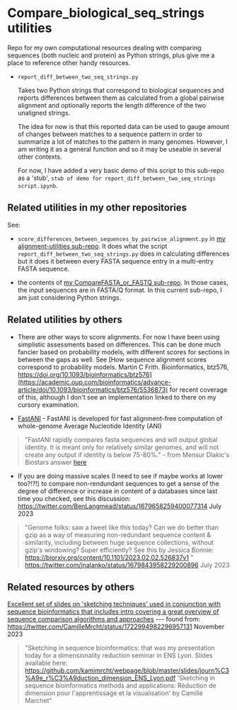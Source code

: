 Compare_biological_seq_strings utilities
===============================

Repo for my own computational resources dealing with comparing sequences (both nucleic and protein) as Python strings, plus give me a place to reference other handy resources.

- `report_diff_between_two_seq_strings.py`

  Takes two Python strings that correspond to biological sequences and reports differences between them as calculated from a global pairwise alignment and optionally reports the length difference of the two unaligned strings. 
  
  The idea for now is that this reported data can be used to gauge amount of changes between matches to a sequence pattern in order to summarize a lot of matches to the pattern in many genomes. However, I am writing it as a general function and so it may be useable in several other contexts.
  
  For now, I have added a very basic demo of this script to this sub-repo as a 'stub', `stub of demo for report_diff_between_two_seq_strings script.ipynb`.



Related utilities in my other repositories
------------------------------------------

See:  

- `score_differences_between_sequences_by_pairwise_alignment.py` in [my alignment-utilities sub-repo](https://github.com/fomightez/sequencework/tree/master/alignment-utilities).
It does what the script `report_diff_between_two_seq_strings.py` does in calculating differences but it does it between every FASTA sequence entry in a multi-entry FASTA sequence.

- the contents of [my CompareFASTA_or_FASTQ sub-repo](https://github.com/fomightez/sequencework/tree/master/CompareFASTA_or_FASTQ). In those cases, the input sequences are in FASTA/Q format. In this current sub-repo, I am just considering Python strings.


Related utilities by others
---------------------------

- There are other ways to score alignments. For now I have been using simplistic assessments based on differences. This can be done much fancier based on probability models, with different scores for sections in between the gaps as well. See [How sequence alignment scores correspond to probability models. Martin C Frith. Bioinformatics, btz576, https://doi.org/10.1093/bioinformatics/btz576](https://academic.oup.com/bioinformatics/advance-article/doi/10.1093/bioinformatics/btz576/5536873) for recent coverage of this, although I don't see an implementation linked to there on my cursory examination.

- [FastANI](https://github.com/ParBLiSS/FastANI) - FastANI is developed for fast alignment-free computation of whole-genome Average Nucleotide Identity (ANI)  
>"FastANI rapidly compares fasta sequences and will output global identity. It is meant only for relatively similar genomes, and will not create any output if identity is below 75-80%." - from Mensur Dlakic's Biostars answer [here](https://www.biostars.org/p/9509271/#9509767)


- If you are doing massive scales (I need to see if maybe works at lower too?!?!) to compare non-rendundant sequences to get a sense of the degree of difference or increase in content of a databases since last time you checked, see this discussion:  
https://twitter.com/BenLangmead/status/1679658259400077314    July 2023
>"Genome folks: saw a tweet like this today? Can we do better than gzip as a way of measuring non-redundant sequence content & similarity, including between huge sequence collections, without gzip's windowing?  Super efficiently? See this by Jessica Bonnie: https://biorxiv.org/content/10.1101/2023.02.02.526837v1 "  
https://twitter.com/jnalanko/status/1679843958229200896     July 2023



Related resources by others
---------------------------

[Excellent set of slides on 'sketching techniques' used in conjunction with sequence bioinformatics that includes intro covering a great overview of sequence comparison algorithms and approaches](https://github.com/kamimrcht/webpage/blob/master/slides/journ%C3%A9e_r%C3%A9duction_dimension_ENS_Lyon.pdf) --- found from:  
https://twitter.com/CamilleMrcht/status/1722994982296957131   November 2023   
>"Sketching in sequence bioinformatics: that was my presentation today for a dimensionality reduction seminar in ENS Lyon. Slides available here: https://github.com/kamimrcht/webpage/blob/master/slides/journ%C3%A9e_r%C3%A9duction_dimension_ENS_Lyon.pdf 'Sketching in sequence bioinformatics methods and applications: Réduction de dimension pour l'apprentissage et la visualisation' by Camille Marchet"
